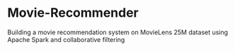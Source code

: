 # Movie-Recommender
Building a movie recommendation system on MovieLens 25M dataset using Apache Spark and collaborative filtering

